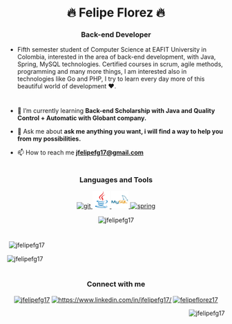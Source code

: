 <h1 align="center">🔥 Felipe Florez 🔥</h1>

<h3 align="center">Back-end Developer</h3>


- Fifth semester student of Computer Science at EAFIT University in Colombia, interested in the area of back-end development, with Java, Spring, MySQL technologies. Certified courses in scrum, agile methods, programming and many more things, I am interested also in technologies like Go and PHP, I try to learn every day more of this beautiful world of development ❤️.

<h1 align="center"></h1>

- 🌱 I’m currently learning **Back-end Scholarship with Java and Quality Control + Automatic with Globant company.**

- 💬 Ask me about **ask me anything you want, i will find a way to help you from my possibilities.**

- 📫 How to reach me **jfelipefg17@gmail.com**

<h1 align="center"></h1>

<h3 align="center">Languages and Tools</h3>
<p align="center"> <a href="https://git-scm.com/" target="_blank" rel="noreferrer"> <img src="https://www.vectorlogo.zone/logos/git-scm/git-scm-icon.svg" alt="git" width="40" height="40"/> </a> <a href="https://www.java.com" target="_blank" rel="noreferrer"> <img src="https://raw.githubusercontent.com/devicons/devicon/master/icons/java/java-original.svg" alt="java" width="40" height="40"/> </a> <a href="https://www.mysql.com/" target="_blank" rel="noreferrer"> <img src="https://raw.githubusercontent.com/devicons/devicon/master/icons/mysql/mysql-original-wordmark.svg" alt="mysql" width="40" height="40"/> </a> <a href="https://spring.io/" target="_blank" rel="noreferrer"> <img src="https://www.vectorlogo.zone/logos/springio/springio-icon.svg" alt="spring" width="40" height="40"/> </a> </p>

<p align="center"><img align="center" src="https://github-readme-stats.vercel.app/api/top-langs?username=jfelipefg17&theme=highcontrast&show_icons=true&locale=en&layout=compact" alt="jfelipefg17" /></p>



<h1 align="center"></h1>


<p>&nbsp;<img align="center" src="https://github-readme-stats.vercel.app/api?username=jfelipefg17&theme=highcontrast&show_icons=true&locale=en" alt="jfelipefg17" /></p>

<p><img align="center" src="https://github-readme-streak-stats.herokuapp.com/?user=jfelipefg17&theme=highcontrast" alt="jfelipefg17" /></p>





<h1 align="center"></h1>


<h3 align="center">Connect with me</h3>
<p align="center">
<a href="https://twitter.com/jfelipefg17" target="blank"><img align="center" src="https://raw.githubusercontent.com/rahuldkjain/github-profile-readme-generator/master/src/images/icons/Social/twitter.svg" alt="jfelipefg17" height="30" width="40" /></a>
<a href="https://linkedin.com/in/jfelipefg17/" target="blank"><img align="center" src="https://raw.githubusercontent.com/rahuldkjain/github-profile-readme-generator/master/src/images/icons/Social/linked-in-alt.svg" alt="https://www.linkedin.com/in/jfelipefg17/" height="30" width="40" /></a>
<a href="https://instagram.com/felipeflorez17" target="blank"><img align="center" src="https://raw.githubusercontent.com/rahuldkjain/github-profile-readme-generator/master/src/images/icons/Social/instagram.svg" alt="felipeflorez17" height="30" width="40" /></a>
</p>
<p align="right"> <img src="https://komarev.com/ghpvc/?username=jfelipefg17&label=Profile%20views&color=0e75b6&style=flat" alt="jfelipefg17" /> </p>
